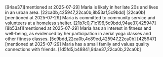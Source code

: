 [94ae37][mentioned at 2025-07-29] Maria is likely in her late 20s and lives in an urban area. [22ca0b,425947,22ca0b,8b53af,5c9bdd]
[22ca0b][mentioned at 2025-07-29] Maria is committed to community service and volunteers at a homeless shelter. [21b7c0,71c196,5c9bdd,94ae37,425947]
[8b53af][mentioned at 2025-07-29] Maria has an interest in fitness and well-being, as evidenced by her participation in aerial yoga classes and other fitness classes. [5c9bdd,22ca0b,4c89ed,425947,22ca0b]
[425947][mentioned at 2025-07-29] Maria has a small family and values quality connections with friends. [1d5fd5,b48841,94ae37,22ca0b,22ca0b]